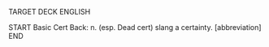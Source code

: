 TARGET DECK
ENGLISH

START
Basic
Cert
Back: n. (esp. Dead cert) slang a certainty. [abbreviation]
END
